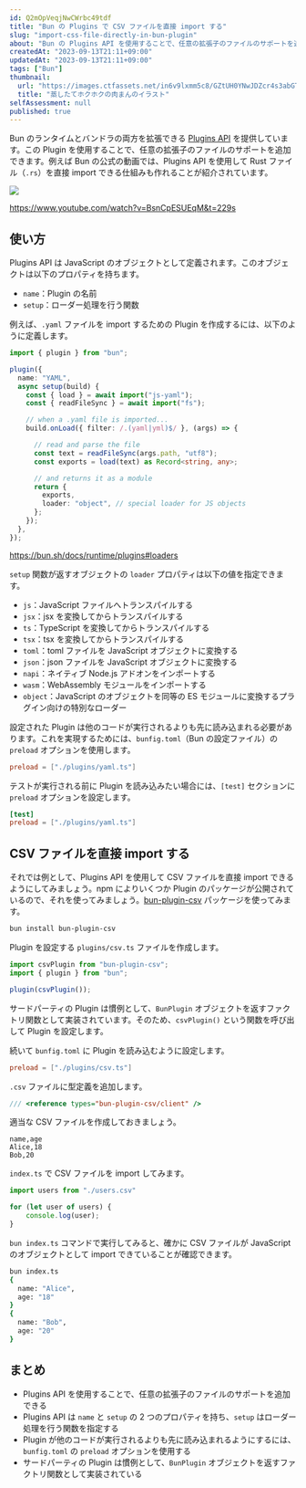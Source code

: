 ```yaml
---
id: Q2mOpVeqjNwCWrbc49tdf
title: "Bun の Plugins で CSV ファイルを直接 import する"
slug: "import-css-file-directly-in-bun-plugin"
about: "Bun の Plugins API を使用することで、任意の拡張子のファイルのサポートを追加できます。例えば Bun の公式の動画では、Plugins API を使用して Rust ファイル（.rs）を直接 import できる仕組みも作れることが紹介されています。"
createdAt: "2023-09-13T21:11+09:00"
updatedAt: "2023-09-13T21:11+09:00"
tags: ["Bun"]
thumbnail:
  url: "https://images.ctfassets.net/in6v9lxmm5c8/GZtUH0YNwJDZcr4s3abGT/a1998e60dbb178a36306821891c4db04/seiro_meat-bun_15091.png"
  title: "蒸したてホクホクの肉まんのイラスト"
selfAssessment: null
published: true
---
```

Bun のランタイムとバンドラの両方を拡張できる [Plugins API](https://bun.sh/docs/runtime/plugins) を提供しています。この Plugin を使用することで、任意の拡張子のファイルのサポートを追加できます。例えば Bun の公式の動画では、Plugins API を使用して Rust ファイル（`.rs`）を直接 import できる仕組みも作れることが紹介されています。

![](https://images.ctfassets.net/in6v9lxmm5c8/7zIcBfwtRDDJ03FNA6DhCQ/37d3984571323181635ece7abaca0f84/image.png)

https://www.youtube.com/watch?v=BsnCpESUEqM&t=229s

## 使い方

Plugins API は JavaScript のオブジェクトとして定義されます。このオブジェクトは以下のプロパティを持ちます。

- `name`：Plugin の名前
- `setup`：ローダー処理を行う関数

例えば、`.yaml` ファイルを import するための Plugin を作成するには、以下のように定義します。

```ts:plugins/yaml.ts
import { plugin } from "bun";

plugin({
  name: "YAML",
  async setup(build) {
    const { load } = await import("js-yaml");
    const { readFileSync } = await import("fs");

    // when a .yaml file is imported...
    build.onLoad({ filter: /.(yaml|yml)$/ }, (args) => {

      // read and parse the file
      const text = readFileSync(args.path, "utf8");
      const exports = load(text) as Record<string, any>;

      // and returns it as a module
      return {
        exports,
        loader: "object", // special loader for JS objects
      };
    });
  },
});
```

https://bun.sh/docs/runtime/plugins#loaders

`setup` 関数が返すオブジェクトの `loader` プロパティは以下の値を指定できます。

- `js`：JavaScript ファイルへトランスパイルする
- `jsx`：jsx を変換してからトランスパイルする
- `ts`：TypeScript を変換してからトランスパイルする
- `tsx`：tsx を変換してからトランスパイルする
- `toml`：toml ファイルを JavaScript オブジェクトに変換する
- `json`：json ファイルを JavaScript オブジェクトに変換する
- `napi`：ネイティブ Node.js アドオンをインポートする
- `wasm`：WebAssembly モジュールをインポートする
- `object`：JavaScript のオブジェクトを同等の ES モジュールに変換するプラグイン向けの特別なローダー

設定された Plugin は他のコードが実行されるよりも先に読み込まれる必要があります。これを実現するためには、`bunfig.toml`（Bun の設定ファイル）の `preload` オプションを使用します。

```toml
preload = ["./plugins/yaml.ts"]
```

テストが実行される前に Plugin を読み込みたい場合には、`[test]` セクションに `preload` オプションを設定します。

```toml
[test]
preload = ["./plugins/yaml.ts"]
```

## CSV ファイルを直接 import する

それでは例として、Plugins API を使用して CSV ファイルを直接 import できるようにしてみましょう。npm によりいくつか Plugin のパッケージが公開されているので、それを使ってみましょう。[bun-plugin-csv](https://www.npmjs.com/package/bun-plugin-csv) パッケージを使ってみます。

```sh
bun install bun-plugin-csv
```

Plugin を設定する `plugins/csv.ts` ファイルを作成します。

```ts:plugins/csv.ts
import csvPlugin from "bun-plugin-csv";
import { plugin } from "bun";

plugin(csvPlugin());
```

サードパーティの Plugin は慣例として、`BunPlugin` オブジェクトを返すファクトリ関数として実装されています。そのため、`csvPlugin()` という関数を呼び出して Plugin を設定します。

続いて `bunfig.toml` に Plugin を読み込むように設定します。

```toml
preload = ["./plugins/csv.ts"]
```

`.csv` ファイルに型定義を追加します。

```ts:csv.d.ts
/// <reference types="bun-plugin-csv/client" />
```

適当な CSV ファイルを作成しておきましょう。

```csv:sample.csv
name,age
Alice,18
Bob,20
```

`index.ts` で CSV ファイルを import してみます。

```ts:index.ts
import users from "./users.csv"

for (let user of users) {
    console.log(user);
}
```

`bun index.ts` コマンドで実行してみると、確かに CSV ファイルが JavaScript のオブジェクトとして import できていることが確認できます。

```sh
bun index.ts
{
  name: "Alice",
  age: "18"
}
{
  name: "Bob",
  age: "20"
}
```

## まとめ

- Plugins API を使用することで、任意の拡張子のファイルのサポートを追加できる
- Plugins API は `name` と `setup` の 2 つのプロパティを持ち、`setup` はローダー処理を行う関数を指定する
- Plugin が他のコードが実行されるよりも先に読み込まれるようにするには、`bunfig.toml` の `preload` オプションを使用する
- サードパーティの Plugin は慣例として、`BunPlugin` オブジェクトを返すファクトリ関数として実装されている
